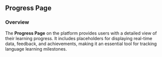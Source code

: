 ##  Progress Page

### Overview
The **Progress Page** on the platform provides users with a detailed view of their learning progress. It includes placeholders for displaying real-time data, feedback, and achievements, making it an essential tool for tracking language learning milestones.